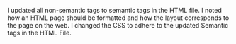 I updated all non-semantic tags to semantic tags in the HTML file. 
I noted how an HTML page should be formatted and how the layout corresponds to the page on the web. 
I changed the CSS to adhere to the updated Semantic tags in the HTML File. 